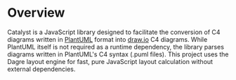# Overview

Catalyst is a JavaScript library designed to facilitate the conversion of C4 diagrams written in [PlantUML](https://plantuml.com/) format into [draw.io](https://draw.io) C4 diagrams. While PlantUML itself is not required as a runtime dependency, the library parses diagrams written in PlantUML's C4 syntax (.puml files). This project uses the Dagre layout engine for fast, pure JavaScript layout calculation without external dependencies.

